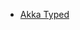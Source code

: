 - [Akka Typed](https://medium.com/bestmile/domain-driven-event-sourcing-with-akka-typed-5f5b8bbfb823)
